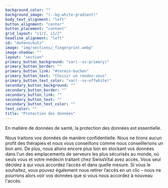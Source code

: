 ```yaml
---
background_color: ""
background_image: "(--bg-white-gradient)"
body_text_alignment: "left"
button_alignment: "center"
button_placement: "content"
grid_layout: "c1/2, i1/2"
headline_alignment: "left"
id: "datenschutz"
image: "img/sections/_fingerprint.webp"
image-shadow: ""
layout: "section"
primary_button_background: "var(--sv-primary)"
primary_button_border: ""
primary_button_link: "#termin-buchen"
primary_button_text: "Choisir un rendez-vous"
primary_button_text_color: "var(--sv-offwhite)"
secondary_button_background: ""
secondary_button_border: ""
secondary_button_link: ""
secondary_button_text: ""
secondary_button_text_color: ""
text_color: ""
title: "Protection des données"
---
```


En matière de données de santé, la protection des données est essentielle.

Nous traitons vos données de manière confidentielle. Nous ne tirons aucun profit des thérapies et nous vous conseillons comme nous conseillerions un bon ami. De plus, nous allons encore plus loin en stockant vos données dans l'un des emplacements de serveurs les plus sécurisés au monde, où seuls vous et votre médecin traitant chez SwissVital avez accès. Vous seul décidez à qui vous accordez l’accès et dans quelle mesure. Si vous le souhaitez, vous pouvez également nous retirer l’accès en un clic – nous ne pourrons alors voir vos données que si vous nous accordez à nouveau l'accès.
